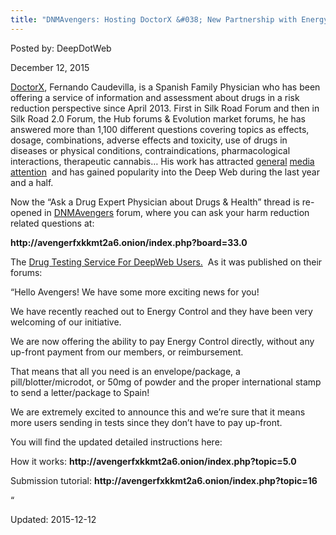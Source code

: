 ```yaml
---
title: "DNMAvengers: Hosting DoctorX &#038; New Partnership with Energy Control"
---
```


Posted by: DeepDotWeb 

<span>December 12, 2015</span>




<p><a href="/?s=doctorx">DoctorX</a>, Fernando Caudevilla, is a Spanish Family Physician who has been offering a service of information and assessment about drugs in a risk reduction perspective since April 2013. First in Silk Road Forum and then in Silk Road 2.0 Forum, the Hub forums &amp; Evolution market forums, he has answered more than 1,100 different questions covering topics as effects, dosage, combinations, adverse effects and toxicity, use of drugs in diseases or physical conditions, contraindications, pharmacological interactions, therapeutic cannabis… His work has attracted <a href="http://www.theage.com.au/national/fernando-caudevilla-spanish-doctor-advises-drug-users-on-the-dark-webs-silk-road-20141020-118lfi.html" target="_blank">general</a> <a href="http://www.msnbc.com/ronan-farrow/watch/a-different-type-of-drug-test-313349187622" target="_blank">media</a> <a href="http://www.vice.com/read/this-doctor-wants-to-provide-quality-control-for-your-illegal-drugs-821%29" target="_blank">attention</a>  and has gained popularity into the Deep Web during the last year and a half.</p>
<p>Now the “Ask a Drug Expert Physician about Drugs &amp; Health” thread is re-opened in <a href="#">DNMAvengers</a> forum, where you can ask your harm reduction related questions at:</p>
<p><strong>http://avengerfxkkmt2a6.onion/index.php?board=33.0</strong></p>
<p class="post-box-title">The <a href="#">Drug Testing Service For DeepWeb Users.</a>  As it was published on their  forums:</p>
<p>&#8220;Hello Avengers! We have some more exciting news for you!</p>
<p>We have recently reached out to Energy Control and they have been very welcoming of our initiative.</p>
<p>We are now offering the ability to pay Energy Control directly, without any up-front payment from our members, or reimbursement.</p>
<p>That means that all you need is an envelope/package, a pill/blotter/microdot, or 50mg of powder and the proper international stamp to send a letter/package to Spain!</p>
<p>We are extremely excited to announce this and we&#8217;re sure that it means more users sending in tests since they don&#8217;t have to pay up-front.</p>
<p>You will find the updated detailed instructions here:</p>
<p>How it works: <strong>http://avengerfxkkmt2a6.onion/index.php?topic=5.0</strong></p>
<p>Submission tutorial: <strong>http://avengerfxkkmt2a6.onion/index.php?topic=16</strong></p>
<p>&#8220;</p>

Updated: 2015-12-12